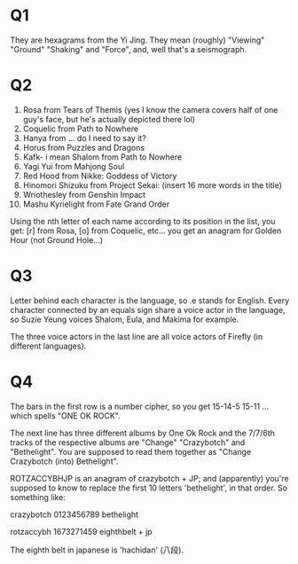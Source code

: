 # Q1
They are hexagrams from the Yi Jing. They mean (roughly)
"Viewing" "Ground" "Shaking" and "Force", and, well that's a seismograph.

# Q2

1. Rosa from Tears of Themis (yes I know the camera covers half of one guy's face, but he's actually depicted there lol)
2. Coquelic from Path to Nowhere
3. Hanya from ... do I need to say it?
4. Horus from Puzzles and Dragons
5. Kafk- i mean Shalom from Path to Nowhere 
6. Yagi Yui from Mahjong Soul
7. Red Hood from Nikke: Goddess of Victory
8. Hinomori Shizuku from Project Sekai: (insert 16 more words in the title)
9. Wriothesley from Genshin Impact
10. Mashu Kyrielight from Fate Grand Order

Using the nth letter of each name according to its position in the list, you get:
[r] from Rosa, [o] from Coquelic, etc...
you get an anagram for Golden Hour (not Ground Hole...)

# Q3
Letter behind each character is the language, so .e stands for English.
Every character connected by an equals sign share a voice actor in the language, so
Suzie Yeung voices Shalom, Eula, and Makima for example.

The three voice actors in the last line are all voice actors of Firefly (in different languages).

# Q4
The bars in the first row is a number cipher, so you get 15-14-5 15-11 ... which spells "ONE OK ROCK".

The next line has three different albums by One Ok Rock and the 7/7/6th tracks of the respective albums are
"Change" "Crazybotch" and "Bethelight".
You are supposed to read them together as "Change Crazybotch (into) Bethelight".

ROTZACCYBHJP is an anagram of crazybotch + JP; and (apparently) you're supposed to know to replace the first 10 letters 'bethelight', in that order. So something like:

crazybotch
0123456789
bethelight

rotzaccybh
1673271459
eighthbelt + jp

The eighth belt in japanese is 'hachidan' (八段).